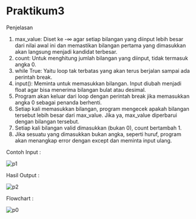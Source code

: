 # Praktikum3
Penjelasan
1. max_value: Diset ke -∞ agar setiap bilangan yang diinput lebih besar dari nilai awal ini dan memastikan bilangan pertama yang dimasukkan akan langsung menjadi kandidat terbesar.
2. count: Untuk menghitung jumlah bilangan yang diinput, tidak termasuk angka 0.
3. while True: Yaitu  loop tak terbatas yang akan terus berjalan sampai ada perintah break.
4. input(): Meminta untuk memasukkan bilangan. Input diubah menjadi float agar bisa menerima bilangan bulat atau desimal.
5. Program akan keluar dari loop dengan perintah break jika memasukkan angka 0 sebagai penanda berhenti.
6. Setiap kali memasukkan bilangan, program mengecek apakah bilangan tersebut lebih besar dari max_value. Jika ya, max_value diperbarui dengan bilangan tersebut.
7. Setiap kali bilangan valid dimasukkan (bukan 0), count bertambah 1.
8. Jika sesuatu yang dimasukkan bukan angka, seperti huruf, program akan menangkap error dengan except dan meminta input ulang.

Contoh Input :

![p1](https://github.com/user-attachments/assets/368eb8e0-21fc-4b6a-91f1-c7cdf99d379f)

Hasil Output :

![p2](https://github.com/user-attachments/assets/22fdc3f0-c430-47f5-8a04-7940bd7d0660)

Flowchart :

![p0](https://github.com/user-attachments/assets/3abdf689-1d78-4229-bf2e-7a4dd6d2eb2b)
